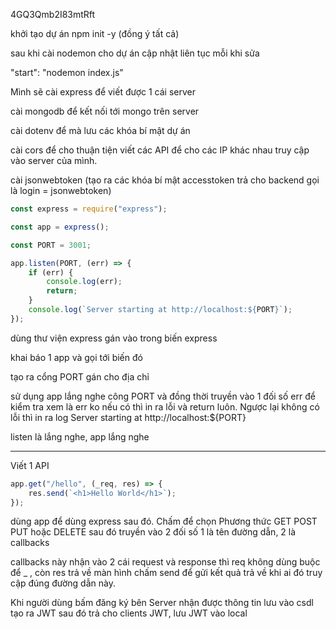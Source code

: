 4GQ3Qmb2I83mtRft

khởi tạo dự án npm init -y (đồng ý tất cả)

sau khi cài nodemon cho dự án cập nhật liên tục mỗi khi sửa

"start": "nodemon index.js"

Mình sẽ cài express để viết được 1 cái server

cài mongodb để kết nối tới mongo trên server

cài dotenv để mà lưu các khóa bí mật dự án

cài cors để cho thuận tiện viết các API để cho các IP khác nhau truy cập vào server của mình.

cài jsonwebtoken (tạo ra các khóa bí mật accesstoken trả cho backend gọi là login = jsonwebtoken)

```js
const express = require("express");

const app = express();

const PORT = 3001;

app.listen(PORT, (err) => {
    if (err) {
        console.log(err);
        return;
    }
    console.log(`Server starting at http://localhost:${PORT}`);
});
```

dùng thư viện express gán vào trong biến express

khai báo 1 app và gọi tới biến đó

tạo ra cổng PORT gán cho địa chỉ

sử dụng app lắng nghe công PORT và đồng thời truyền vào 1 đối số err để kiểm tra xem là err ko nếu có thì in ra lỗi và return luôn. Ngược lại không có lỗi thì in ra log Server starting at http://localhost:${PORT}

listen là lắng nghe, app lắng nghe

---

Viết 1 API

```js
app.get("/hello", (_req, res) => {
    res.send(`<h1>Hello World</h1>`);
});
```

dùng app để dùng express sau đó. Chấm để chọn Phương thức GET POST PUT hoặc DELETE sau đó truyền vào 2 đối số 1 là tên đường dẫn, 2 là callbacks

callbacks này nhận vào 2 cái request và response thì req không dùng buộc để _ , còn res trả về màn hình chấm send để gửi kết quả trả về khi ai đó truy cập đúng đường dẫn này.

Khi người dùng bấm đăng ký bên Server nhận được thông tin lưu vào csdl tạo ra JWT sau đó trả cho clients JWT, lưu JWT vào local
